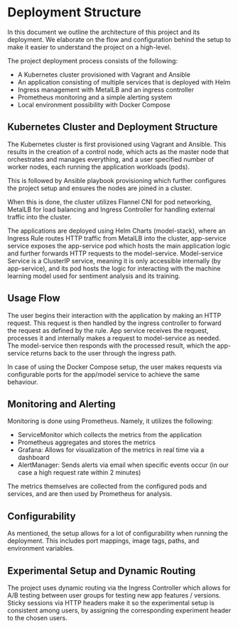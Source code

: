 # Deployment Structure
In this document we outline the architecture of this project and its deployment. We elaborate on the flow and configuration behind the setup to make it easier to understand the project on a high-level.

The project deployment process consists of the following:
- A Kubernetes cluster provisioned with Vagrant and Ansible
- An application consisting of multiple services that is deployed with Helm
- Ingress management with MetalLB and an ingress controller
- Prometheus monitoring and a simple alerting system
- Local environment possibility with Docker Compose

## Kubernetes Cluster and Deployment Structure
The Kubernetes cluster is first provisioned using Vagrant and Ansible. This results in the creation of a control node, which acts as the master node that orchestrates and manages everything, and a user specified number of worker nodes, each running the application workloads (pods).

This is followed by Ansible playbook provisioning which further configures the project setup and ensures the nodes are joined in a cluster.

When this is done, the cluster utilizes Flannel CNI for pod networking, MetalLB for load balancing and Ingress Controller for handling external traffic into the cluster.

The applications are deployed using Helm Charts (model-stack), where an Ingress Rule routes HTTP traffic from MetalLB into the cluster, app-service service exposes the app-service pod which hosts the main application logic and further forwards HTTP requests to the model-service. Model-service Service is a ClusterIP service, meaning it is only accessible internally (by app-service), and its pod hosts the logic for interacting with the machine learning model used for sentiment analysis and its training.

## Usage Flow
The user begins their interaction with the application by making an HTTP request. This request is then handled by the ingress controller to forward the request as defined by the rule. App service receives the request, processes it and internally makes a request to model-service as needed. The model-service then responds with the processed result, which the app-service returns back to the user through the ingress path.

In case of using the Docker Compose setup, the user makes requests via configurable ports for the app/model service to achieve the same behaviour.

## Monitoring and Alerting
Monitoring is done using Prometheus. Namely, it utilizes the following:
- ServiceMonitor which collects the metrics from the application
- Prometheus aggregates and stores the metrics
- Grafana: Allows for visualization of the metrics in real time via a dashboard
- AlertManager: Sends alerts via email when specific events occur (in our case a high request rate within 2 minutes)

The metrics themselves are collected from the configured pods and services, and are then used by Prometheus for analysis.

## Configurability
As mentioned, the setup allows for a lot of configurability when running the deployment. This includes port mappings, image tags, paths, and environment variables.

## Experimental Setup and Dynamic Routing
The project uses dynamic routing via the Ingress Controller which allows for A/B testing between user groups for testing new app features / versions. Sticky sessions via HTTP headers make it so the experimental setup is consistent among users, by assigning the corresponding experiment header to the chosen users.